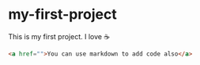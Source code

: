 # my-first-project

This is my first project. I love :coffee: 

```html
<a href="">You can use markdown to add code also</a>
```

